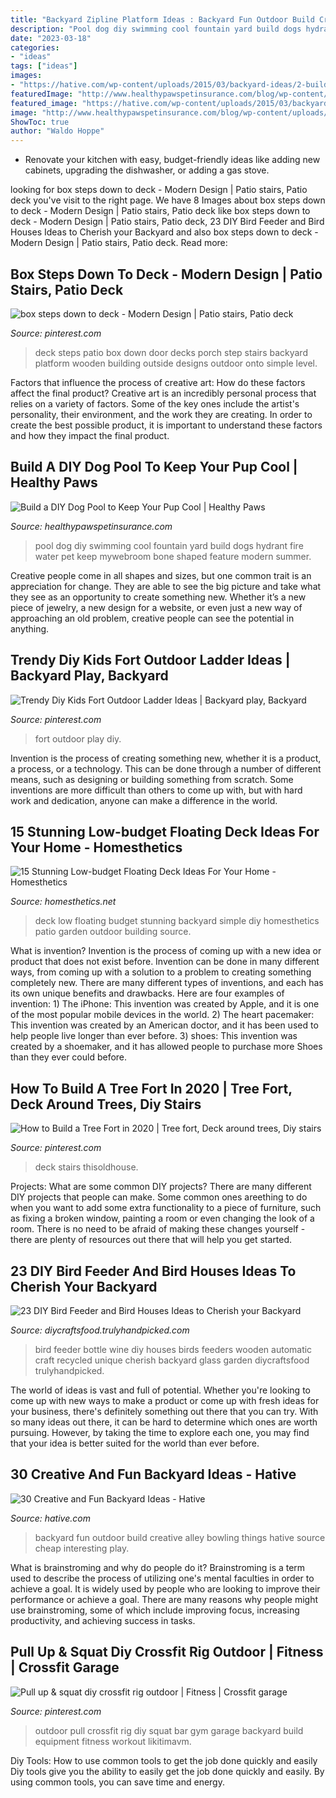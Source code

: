 ```yaml
---
title: "Backyard Zipline Platform Ideas : Backyard Fun Outdoor Build Creative Alley Bowling Things Hative Source Cheap Interesting Play"
description: "Pool dog diy swimming cool fountain yard build dogs hydrant fire water pet keep mywebroom bone shaped feature modern summer"
date: "2023-03-18"
categories:
- "ideas"
tags: ["ideas"]
images:
- "https://hative.com/wp-content/uploads/2015/03/backyard-ideas/2-build-an-outdoor-bowling-alley.jpg"
featuredImage: "http://www.healthypawspetinsurance.com/blog/wp-content/uploads/dog_swimming_pool_yard_500_332.jpg"
featured_image: "https://hative.com/wp-content/uploads/2015/03/backyard-ideas/2-build-an-outdoor-bowling-alley.jpg"
image: "http://www.healthypawspetinsurance.com/blog/wp-content/uploads/dog_swimming_pool_yard_500_332.jpg"
ShowToc: true
author: "Waldo Hoppe"
---
```



- Renovate your kitchen with easy, budget-friendly ideas like adding new cabinets, upgrading the dishwasher, or adding a gas stove.

	

		
looking for box steps down to deck - Modern Design | Patio stairs, Patio deck you've visit to the right page. We have 8 Images about box steps down to deck - Modern Design | Patio stairs, Patio deck like box steps down to deck - Modern Design | Patio stairs, Patio deck, 23 DIY Bird Feeder and Bird Houses Ideas to Cherish your Backyard and also box steps down to deck - Modern Design | Patio stairs, Patio deck. Read more:
		
    
## Box Steps Down To Deck - Modern Design | Patio Stairs, Patio Deck

<img loading=lazy src="https://i.pinimg.com/736x/8c/4f/e3/8c4fe3bf3867e2edce2388365cdcb8e8.jpg" onerror="this.onerror=null;this.src='https://tse2.mm.bing.net/th?id=OIP.ejVqeH_5VGNnboyfNRjwrwAAAA&amp;pid=15.1';" alt="box steps down to deck - Modern Design | Patio stairs, Patio deck">

_Source: pinterest.com_

>deck steps patio box down door decks porch step stairs backyard platform wooden building outside designs outdoor onto simple level. 

	

Factors that influence the process of creative art: How do these factors affect the final product?
Creative art is an incredibly personal process that relies on a variety of factors. Some of the key ones include the artist's personality, their environment, and the work they are creating. In order to create the best possible product, it is important to understand these factors and how they impact the final product.

    
## Build A DIY Dog Pool To Keep Your Pup Cool | Healthy Paws

<img loading=lazy src="http://www.healthypawspetinsurance.com/blog/wp-content/uploads/dog_swimming_pool_yard_500_332.jpg" onerror="this.onerror=null;this.src='https://tse1.mm.bing.net/th?id=OIP.we_OfCO467-GTw1UPQpafwHaE6&amp;pid=15.1';" alt="Build a DIY Dog Pool to Keep Your Pup Cool | Healthy Paws">

_Source: healthypawspetinsurance.com_

>pool dog diy swimming cool fountain yard build dogs hydrant fire water pet keep mywebroom bone shaped feature modern summer. 

	

Creative people come in all shapes and sizes, but one common trait is an appreciation for change. They are able to see the big picture and take what they see as an opportunity to create something new. Whether it’s a new piece of jewelry, a new design for a website, or even just a new way of approaching an old problem, creative people can see the potential in anything.

    
## Trendy Diy Kids Fort Outdoor Ladder Ideas | Backyard Play, Backyard

<img loading=lazy src="https://i.pinimg.com/736x/6c/2b/05/6c2b05486d7163944e4577bac04f204c.jpg" onerror="this.onerror=null;this.src='https://tse2.mm.bing.net/th?id=OIP.Zms3lh2ZFaa-KG8mpIHMPgAAAA&amp;pid=15.1';" alt="Trendy Diy Kids Fort Outdoor Ladder Ideas | Backyard play, Backyard">

_Source: pinterest.com_

>fort outdoor play diy. 

	

Invention is the process of creating something new, whether it is a product, a process, or a technology. This can be done through a number of different means, such as designing or building something from scratch. Some inventions are more difficult than others to come up with, but with hard work and dedication, anyone can make a difference in the world.

    
## 15 Stunning Low-budget Floating Deck Ideas For Your Home - Homesthetics

<img loading=lazy src="http://cdn.homesthetics.net/wp-content/uploads/2016/04/19-Stunning-Low-budget-Floating-Deck-Ideas-For-Your-Home-homesthetics-decor-2.jpg" onerror="this.onerror=null;this.src='https://tse3.mm.bing.net/th?id=OIP._ik7Seg-5_gBal7pl401NwHaLg&amp;pid=15.1';" alt="15 Stunning Low-budget Floating Deck Ideas For Your Home - Homesthetics">

_Source: homesthetics.net_

>deck low floating budget stunning backyard simple diy homesthetics patio garden outdoor building source. 

	

What is invention?
Invention is the process of coming up with a new idea or product that does not exist before. Invention can be done in many different ways, from coming up with a solution to a problem to creating something completely new. There are many different types of inventions, and each has its own unique benefits and drawbacks. Here are four examples of invention: 1) The iPhone: This invention was created by Apple, and it is one of the most popular mobile devices in the world. 2) The heart pacemaker: This invention was created by an American doctor, and it has been used to help people live longer than ever before. 3) shoes: This invention was created by a shoemaker, and it has allowed people to purchase more Shoes than they ever could before.

    
## How To Build A Tree Fort In 2020 | Tree Fort, Deck Around Trees, Diy Stairs

<img loading=lazy src="https://i.pinimg.com/736x/a7/c5/42/a7c54237003347b7a7f772d3e87b53f9.jpg" onerror="this.onerror=null;this.src='https://tse2.mm.bing.net/th?id=OIP.IqefLv11-wUQHJY4Bd3XYgHaLH&amp;pid=15.1';" alt="How to Build a Tree Fort in 2020 | Tree fort, Deck around trees, Diy stairs">

_Source: pinterest.com_

>deck stairs thisoldhouse. 

	

Projects: What are some common DIY projects?
There are many different DIY projects that people can make. Some common ones areething to do when you want to add some extra functionality to a piece of furniture, such as fixing a broken window, painting a room or even changing the look of a room. There is no need to be afraid of making these changes yourself - there are plenty of resources out there that will help you get started.

    
## 23 DIY Bird Feeder And Bird Houses Ideas To Cherish Your Backyard

<img loading=lazy src="https://diycraftsfood.trulyhandpicked.com/wp-content/uploads/2016/05/bird-feeder_k8.jpg" onerror="this.onerror=null;this.src='https://tse3.mm.bing.net/th?id=OIP.0jy6wF4VMr9UGCBekXrjaQHaK6&amp;pid=15.1';" alt="23 DIY Bird Feeder and Bird Houses Ideas to Cherish your Backyard">

_Source: diycraftsfood.trulyhandpicked.com_

>bird feeder bottle wine diy houses birds feeders wooden automatic craft recycled unique cherish backyard glass garden diycraftsfood trulyhandpicked. 

	

The world of ideas is vast and full of potential. Whether you're looking to come up with new ways to make a product or come up with fresh ideas for your business, there's definitely something out there that you can try. With so many ideas out there, it can be hard to determine which ones are worth pursuing. However, by taking the time to explore each one, you may find that your idea is better suited for the world than ever before.

    
## 30 Creative And Fun Backyard Ideas - Hative

<img loading=lazy src="https://hative.com/wp-content/uploads/2015/03/backyard-ideas/2-build-an-outdoor-bowling-alley.jpg" onerror="this.onerror=null;this.src='https://tse4.mm.bing.net/th?id=OIP.kR8Jks7YbIb4M5tyKYHcYQHaJS&amp;pid=15.1';" alt="30 Creative and Fun Backyard Ideas - Hative">

_Source: hative.com_

>backyard fun outdoor build creative alley bowling things hative source cheap interesting play. 

	

What is brainstroming and why do people do it?
Brainstroming is a term used to describe the process of utilizing one's mental faculties in order to achieve a goal. It is widely used by people who are looking to improve their performance or achieve a goal. There are many reasons why people might use brainstroming, some of which include improving focus, increasing productivity, and achieving success in tasks.

    
## Pull Up &amp; Squat Diy Crossfit Rig Outdoor | Fitness | Crossfit Garage

<img loading=lazy src="https://i.pinimg.com/736x/ee/69/b7/ee69b72b88823905d3cdc88715752f80.jpg?b=t" onerror="this.onerror=null;this.src='https://tse4.mm.bing.net/th?id=OIP.sqO-aXQT-dpyN18tvWmBtwHaJ3&amp;pid=15.1';" alt="Pull up &amp; squat diy crossfit rig outdoor | Fitness | Crossfit garage">

_Source: pinterest.com_

>outdoor pull crossfit rig diy squat bar gym garage backyard build equipment fitness workout likitimavm. 

	

Diy Tools: How to use common tools to get the job done quickly and easily
Diy tools give you the ability to easily get the job done quickly and easily. By using common tools, you can save time and energy.

